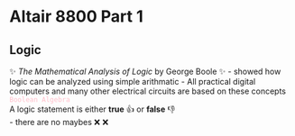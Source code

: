 # Altair 8800 Part 1

## Logic
:sparkles: *The Mathematical Analysis of Logic* by George Boole :sparkles:
    - showed how logic can be analyzed using simple arithmatic
    - All practical digital computers and many other electrical circuits are based on these concepts
<br>
<code style="color : pink">Boolean Algebra</code><br>
A logic statement is either **true** :thumbsup: or **false** :thumbsdown: <br>
    - there are no maybes :x: :x:

